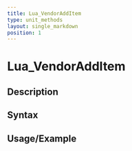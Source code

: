 ```yaml
---
title: Lua_VendorAddItem
type: unit_methods
layout: single_markdown
position: 1
---
```


# Lua_VendorAddItem

## Description

## Syntax

## Usage/Example


